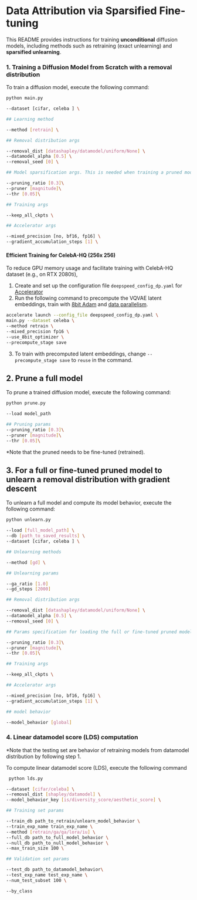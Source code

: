 # Data Attribution via Sparsified Fine-tuning

This README provides instructions for training **unconditional** diffusion models, including methods such as retraining (exact unlearning) and **sparsified unlearning**.

### 1. Training a Diffusion Model from Scratch with a removal distribution
To train a diffusion model, execute the following command:

```bash
python main.py

--dataset [cifar, celeba ] \

## Learning method

--method [retrain] \

## Removal distribution args

--removal_dist [datashapley/datamodel/uniform/None] \
--datamodel_alpha [0.5] \
--removal_seed [0] \

## Model sparsification args. This is needed when training a pruned model

--pruning_ratio [0.3]\
--pruner [magnitude]\
--thr [0.05]\

## Training args

--keep_all_ckpts \

## Accelerator args

--mixed_precision [no, bf16, fp16] \
--gradient_accumulation_steps [1] \
```

#### Efficient Training for CelebA-HQ (256x 256)
To reduce GPU memory usage and facilitate training with CelebA-HQ dataset (e.g., on RTX 2080ti),

1. Create and set up the configuration file `deepspeed_config_dp.yaml` for [Accelerator](https://huggingface.co/docs/accelerate/en/package_reference/accelerator)
2. Run the following command to precompute the VQVAE latent embeddings, train with [8bit Adam](https://github.com/TimDettmers/bitsandbytes) and [data parallelism](https://huggingface.co/docs/accelerate/v0.27.2/en/usage_guides/deepspeed#deepspeed-config-file).

```bash
accelerate launch --config_file deepspeed_config_dp.yaml \
main.py --dataset celeba \
--method retrain \
--mixed_precision fp16 \
--use_8bit_optimizer \
--precompute_stage save
```
3. To train with precomputed latent embeddings, change `--precompute_stage save` to `reuse` in the command.

## 2. Prune a full model
To prune a trained diffusion model, execute the following command:
```bash
python prune.py

--load model_path

## Pruning params
--pruning_ratio [0.3]\
--pruner [magnitude]\
--thr [0.05]\
```
*Note that the pruned needs to be fine-tuned (retrained).

## 3. For a full or fine-tuned pruned model to unlearn a removal distribution with gradient descent
To unlearn a full model and compute its model behavior, execute the following command:

```bash
python unlearn.py

--load [full_model_path] \
--db [path_to_saved_results] \
--dataset [cifar, celeba ] \

## Unlearning methods

--method [gd] \

## Unlearning params

--ga_ratio [1.0]
--gd_steps [2000]

## Removal distribution args

--removal_dist [datashapley/datamodel/uniform/None] \
--datamodel_alpha [0.5] \
--removal_seed [0] \

## Params specification for loading the full or fine-tuned pruned model for unlearning.

--pruning_ratio [0.3]\
--pruner [magnitude]\
--thr [0.05]\

## Training args

--keep_all_ckpts \

## Accelerator args

--mixed_precision [no, bf16, fp16] \
--gradient_accumulation_steps [1] \

## model behavior

--model_behavior [global]
```

### 4. Linear datamodel score (LDS) computation

*Note that the testing set are behavior of retraining models from datamodel distribution by following step 1. 

To compute linear datamodel score (LDS), execute the following command

```bash
 python lds.py

--dataset [cifar/celeba] \
--removal_dist [shapley/datamodel] \
--model_behavior_key [is/diversity_score/aesthetic_score] \

## Training set params

--train_db path_to_retrain/unlearn_model_behavior \
--train_exp_name train_exp_name \
--method [retrain/ga/ga/lora/iu] \
--full_db path_to_full_model_behavior \
--null_db path_to_null_model_behavior \
--max_train_size 100 \

## Validation set params

--test_db path_to_datamodel_behavior\
--test_exp_name test_exp_name \
--num_test_subset 100 \

--by_class
```
